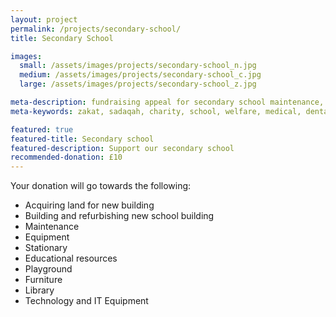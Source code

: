 ```yaml
---
layout: project
permalink: /projects/secondary-school/
title: Secondary School

images:
  small: /assets/images/projects/secondary-school_n.jpg
  medium: /assets/images/projects/secondary-school_c.jpg
  large: /assets/images/projects/secondary-school_z.jpg

meta-description: fundraising appeal for secondary school maintenance, school maintenance, education and medical welfare and transport
meta-keywords: zakat, sadaqah, charity, school, welfare, medical, dental, education, orphan

featured: true
featured-title: Secondary school
featured-description: Support our secondary school
recommended-donation: £10
---
```


Your donation will go towards the following:

* Acquiring land for new building
* Building and refurbishing new school building
* Maintenance
* Equipment
* Stationary
* Educational resources
* Playground
* Furniture
* Library
* Technology and IT Equipment
